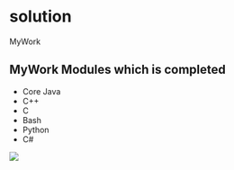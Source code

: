 # solution
MyWork

## MyWork Modules which is completed

- Core Java
- C++
- C
- Bash
- Python
- C#

<img src="https://wallpaperaccess.com/full/7895335.jpg"/>


